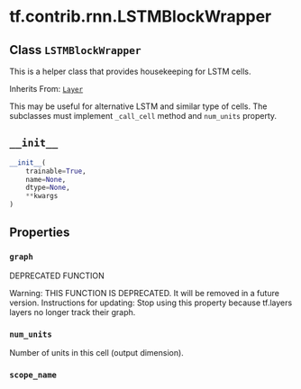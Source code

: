 <div itemscope itemtype="http://developers.google.com/ReferenceObject">
<meta itemprop="name" content="tf.contrib.rnn.LSTMBlockWrapper" />
<meta itemprop="path" content="Stable" />
<meta itemprop="property" content="graph"/>
<meta itemprop="property" content="num_units"/>
<meta itemprop="property" content="scope_name"/>
<meta itemprop="property" content="__init__"/>
</div>

# tf.contrib.rnn.LSTMBlockWrapper

## Class `LSTMBlockWrapper`

This is a helper class that provides housekeeping for LSTM cells.

Inherits From: [`Layer`](../../../tf/layers/Layer.md)

<!-- Placeholder for "Used in" -->

This may be useful for alternative LSTM and similar type of cells.
The subclasses must implement `_call_cell` method and `num_units` property.

<h2 id="__init__"><code>__init__</code></h2>

``` python
__init__(
    trainable=True,
    name=None,
    dtype=None,
    **kwargs
)
```






## Properties

<h3 id="graph"><code>graph</code></h3>

DEPRECATED FUNCTION

Warning: THIS FUNCTION IS DEPRECATED. It will be removed in a future version.
Instructions for updating:
Stop using this property because tf.layers layers no longer track their graph.

<h3 id="num_units"><code>num_units</code></h3>

Number of units in this cell (output dimension).


<h3 id="scope_name"><code>scope_name</code></h3>







